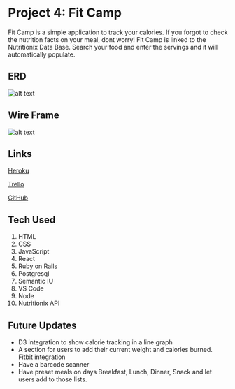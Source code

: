 # Project 4: Fit Camp

Fit Camp is a simple application to track your calories. If you forgot to check the nutrition facts on your meal, dont worry! Fit Camp is linked to the Nutritionix Data Base. Search your food and enter the servings and it will automatically populate.


## ERD
![alt text](https://i.imgur.com/tNC4FVh.jpg)

## Wire Frame
![alt text](https://i.imgur.com/ksaRoMJ.jpg)

## Links

[Heroku](https://ancient-shelf-94397.herokuapp.com/users/1)

[Trello](https://trello.com/b/rReM72Pp/project-4)

[GitHub](https://github.com/moontaekim/Project_4)

## Tech Used
1. HTML
2. CSS
3. JavaScript
4. React
5. Ruby on Rails
6. Postgresql
7. Semantic IU
9. VS Code
10. Node
11. Nutritionix API

## Future Updates

* D3 integration to show calorie tracking in a line graph
* A section for users to add their current weight and calories burned. Fitbit integration
* Have a barcode scanner
* Have preset meals on days Breakfast, Lunch, Dinner, Snack and let users add to those lists.

